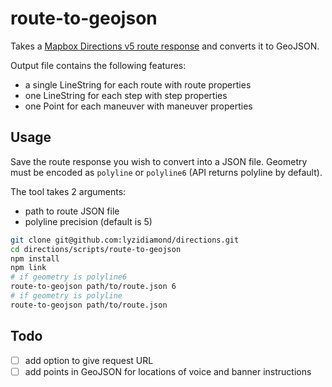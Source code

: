 # route-to-geojson

Takes a [Mapbox Directions v5 route response](https://www.mapbox.com/api-documentation/#directions-response-object) and converts it to GeoJSON.

Output file contains the following features:

- a single LineString for each route with route properties
- one LineString for each step with step properties
- one Point for each maneuver with maneuver properties

## Usage

Save the route response you wish to convert into a JSON file. Geometry must be encoded as `polyline` or `polyline6` (API returns polyline by default).

The tool takes 2 arguments:

- path to route JSON file
- polyline precision (default is 5)

```bash
git clone git@github.com:lyzidiamond/directions.git
cd directions/scripts/route-to-geojson
npm install
npm link
# if geometry is polyline6
route-to-geojson path/to/route.json 6
# if geometry is polyline
route-to-geojson path/to/route.json
```

## Todo

- [ ] add option to give request URL
- [ ] add points in GeoJSON for locations of voice and banner instructions
